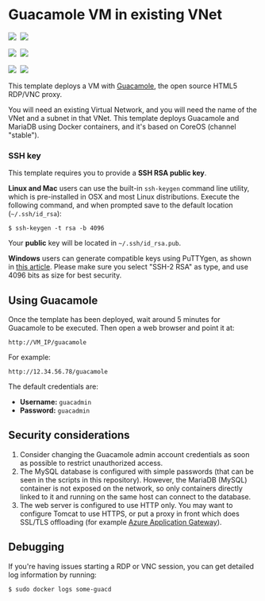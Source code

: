 # Guacamole VM in existing VNet 

<IMG SRC="https://azurequickstartsservice.blob.core.windows.net/badges/guacamole-rdp-vnc-gateway-existing-vnet/PublicLastTestDate.svg" />&nbsp;
<IMG SRC="https://azurequickstartsservice.blob.core.windows.net/badges/guacamole-rdp-vnc-gateway-existing-vnet/PublicDeployment.svg" />&nbsp;

<IMG SRC="https://azurequickstartsservice.blob.core.windows.net/badges/guacamole-rdp-vnc-gateway-existing-vnet/FairfaxLastTestDate.svg" />&nbsp;
<IMG SRC="https://azurequickstartsservice.blob.core.windows.net/badges/guacamole-rdp-vnc-gateway-existing-vnet/FairfaxDeployment.svg" />&nbsp;

<IMG SRC="https://azurequickstartsservice.blob.core.windows.net/badges/guacamole-rdp-vnc-gateway-existing-vnet/BestPracticeResult.svg" />&nbsp;
<IMG SRC="https://azurequickstartsservice.blob.core.windows.net/badges/guacamole-rdp-vnc-gateway-existing-vnet/CredScanResult.svg" />&nbsp;

This template deploys a VM with [Guacamole](http://guac-dev.org), the open source HTML5 RDP/VNC proxy.

You will need an existing Virtual Network, and you will need the name of the VNet and a subnet in that VNet. This template deploys Guacamole and MariaDB using Docker containers, and it's based on CoreOS (channel "stable").

### SSH key

This template requires you to provide a **SSH RSA public key**.

**Linux and Mac** users can use the built-in `ssh-keygen` command line utility, which is pre-installed in OSX and most Linux distributions. Execute the following command, and when prompted save to the default location (`~/.ssh/id_rsa`):

    $ ssh-keygen -t rsa -b 4096

Your **public** key will be located in `~/.ssh/id_rsa.pub`.

**Windows** users can generate compatible keys using PuTTYgen, as shown in [this article](https://winscp.net/eng/docs/ui_puttygen). Please make sure you select "SSH-2 RSA" as type, and use 4096 bits as size for best security.

## Using Guacamole

Once the template has been deployed, wait around 5 minutes for Guacamole to be executed. Then open a web browser and point it at:

    http://VM_IP/guacamole

For example:

    http://12.34.56.78/guacamole

The default credentials are:

- **Username:** `guacadmin`
- **Password:** `guacadmin`

## Security considerations

1. Consider changing the Guacamole admin account credentials as soon as possible to restrict unauthorized access.
2. The MySQL database is configured with simple passwords (that can be seen in the scripts in this repository). However, the MariaDB (MySQL) container is not exposed on the network, so only containers directly linked to it and running on the same host can connect to the database.
3. The web server is configured to use HTTP only. You may want to configure Tomcat to use HTTPS, or put a proxy in front which does SSL/TLS offloading (for example [Azure Application Gateway](https://azure.microsoft.com/en-us/services/application-gateway/)).

## Debugging

If you're having issues starting a RDP or VNC session, you can get detailed log information by running:

    $ sudo docker logs some-guacd

